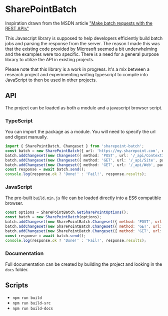 # SharePointBatch
Inspiration drawn from the MSDN article ["Make batch requests with the REST APIs"](https://msdn.microsoft.com/en-us/library/office/dn903506.aspx)

This Javascript library is supposed to help developers efficiently build batch jobs and parsing the response from the server. The reason I made this was that the existing code provided by Microsoft seemed a bit underwhelming and the examples were too specific. There is a need for a general purpose library to utilize the API in existing projects.

Please note that this library is a work in progress. It's a mix between a research project and experimenting writing typescript to compile into JavaScript to then be used in other projects.

## API
The project can be loaded as both a module and a javascript browser script.

### TypeScript
You can import the package as a module. You will need to specify the url and digest manually.

```typescript
import { SharePointBatch, Changeset } from 'sharepoint-batch';
const batch = new SharePointBatch({ url: 'https://my.sharepoint.com', digest: '...' });
batch.addChangeset(new Changeset({ method: 'POST', url: '/_api/ContextInfo' }));
batch.addChangeset(new Changeset({ method: 'GET', url: '/_api/Site', params: { '$select': 'Id, Url, ReadOnly, WriteLocked' } }));
batch.addChangeset(new Changeset({ method: 'GET', url: '/_api/Web', params: { '$select': 'Id, Title, WebTemplate, Created' } }));
const response = await batch.send();
console.log(response.ok ? 'Done!' : 'Fail!', response.results);
```

### JavaScript
The pre-built `build.min.js` file can be loaded directly into a ES6 compatible browser.

```javascript
const options = SharePointBatch.GetSharePointOptions();
const batch = new SharePointBatch(options);
batch.addChangeset(new SharePointBatch.Changeset({ method: 'POST', url: '/_api/ContextInfo' }));
batch.addChangeset(new SharePointBatch.Changeset({ method: 'GET', url: '/_api/Site', params: { '$select': 'Id, Url, ReadOnly, WriteLocked' } }));
batch.addChangeset(new SharePointBatch.Changeset({ method: 'GET', url: '/_api/Web', params: { '$select': 'Id, Title, WebTemplate, Created' } }));
const response = await batch.send();
console.log(response.ok ? 'Done!' : 'Fail!', response.results);
```

### Documentation
Full documentation can be created by building the project and looking in the `docs` folder.

## Scripts
- `npm run build`
- `npm run build-src`
- `npm run build-docs`
